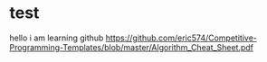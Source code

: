 # test
hello i am learning github
https://github.com/eric574/Competitive-Programming-Templates/blob/master/Algorithm_Cheat_Sheet.pdf
